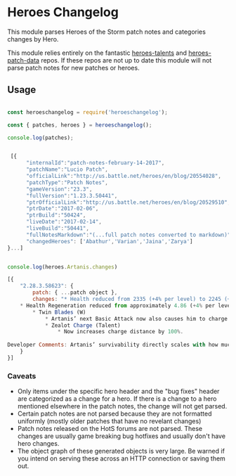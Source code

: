 # Heroes Changelog

This module parses Heroes of the Storm patch notes and categories changes by Hero. 

This module relies entirely on the fantastic [heroes-talents](https://github.com/heroespatchnotes/heroes-talents) and [heroes-patch-data](https://github.com/heroespatchnotes/heroes-patch-data) repos. If these repos are not up to date this module will not parse patch notes for new patches or heroes.

## Usage

```javascript

const heroeschangelog = require('heroeschangelog');

const { patches, heroes } = heroeschangelog();

console.log(patches);


 [{ 
      "internalId":"patch-notes-february-14-2017",
      "patchName":"Lucio Patch",
      "officialLink":"http://us.battle.net/heroes/en/blog/20554028",
      "patchType":"Patch Notes",
      "gameVersion":"23.3",
      "fullVersion":"1.23.3.50441",
      "ptrOfficialLink":"http://us.battle.net/heroes/en/blog/20529510",
      "ptrDate":"2017-02-06",
      "ptrBuild":"50424",
      "liveDate":"2017-02-14",
      "liveBuild":"50441",
      "fullNotesMarkdown":"(...full patch notes converted to markdown)",
      "changedHeroes": ['Abathur','Varian','Jaina','Zarya']
}...]


console.log(heroes.Artanis.changes)

[{
    "2.28.3.58623": { 
        patch: { ...patch object },
        changes: "* Health reduced from 2335 (+4% per level) to 2245 (+4% per level).
    * Health Regeneration reduced from approximately 4.86 (+4% per level) to 4.67 (+4% per level).
        * Twin Blades (W)
            * Artanis’ next Basic Attack now also causes him to charge forward a short distance, equal to approximately half the distance provided by the previous iteration of the Zealot Charge Talent.
            * Zealot Charge (Talent)
                * Now increases charge distance by 100%.
            
Developer Comments: Artanis’ survivability directly scales with how much uptime he has, which made a Talent like Zealot Charge incredibly powerful. The effect brought his entire kit together so well, that we’ve decided to provide part of its former benefit into baseline Twin Blades. Whereas sometimes we feel the need to cut Talents to fill a hole in a Hero’s kit, in this case we think that this is a hole that Artanis’ should be able to partially circumvent from the start. Since this is a substantial increase in his power at the start of the game, we’ve decided to revert the Health increase that Artanis received recently."
    }
}]

```

### Caveats

* Only items under the specific hero header and the "bug fixes" header are categorized as a change for a hero. If there is a change to a hero mentioned elsewhere in the patch notes, the change will not get parsed. 
* Certain patch notes are not parsed because they are not formatted uniformly (mostly older patches that have no revelant changes)
* Patch notes released on the HotS forums are not parsed. These changes are usually game breaking bug hotfixes and usually don't have hero changes.
* The object graph of these generated objects is very large. Be warned if you intend on serving these across an HTTP connection or saving them out. 